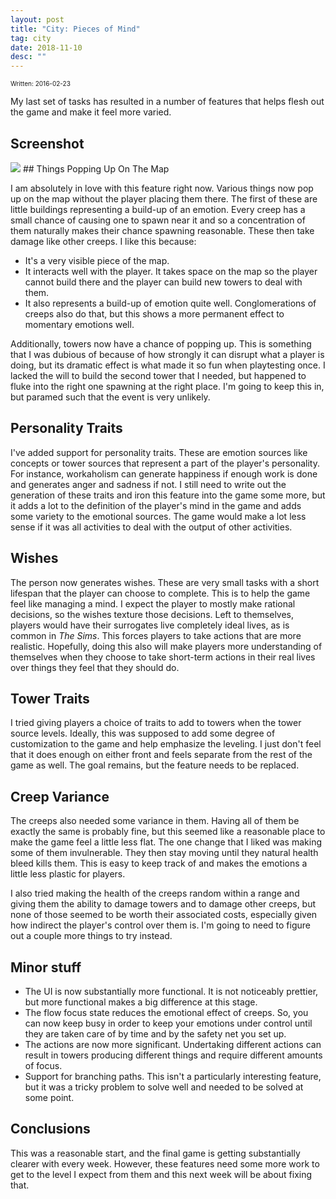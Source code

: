 ```yaml
---
layout: post
title: "City: Pieces of Mind"
tag: city
date: 2018-11-10
desc: ""
---
```


<p style="font-size:10px">Written: 2016-02-23


My last set of tasks has resulted in a number of features that helps flesh out the game and make it feel more varied.

## Screenshot
<img src="/blogImages/SS_2016-02-23_01.png" />
## Things Popping Up On The Map

I am absolutely in love with this feature right now. Various things now pop up on the map without the player placing them there. The first of these are little buildings representing a build-up of an emotion. Every creep has a small chance of causing one to spawn near it and so a concentration of them naturally makes their chance spawning reasonable. These then take damage like other creeps. I like this because:
- It's a very visible piece of the map.
    <li>It interacts well with the player. It takes space on the map so the player cannot build there and the player can build new towers to deal with them.
- It also represents a build-up of emotion quite well. Conglomerations of creeps also do that, but this shows a more permanent effect to momentary emotions well.



Additionally, towers now have a chance of popping up. This is something that I was dubious of because of how strongly it can disrupt what a player is doing, but its dramatic effect is what made it so fun when playtesting once. I lacked the will to build the second tower that I needed, but happened to fluke into the right one spawning at the right place. I'm going to keep this in, but paramed such that the event is very unlikely.

## Personality Traits

I've added support for personality traits. These are emotion sources like concepts or tower sources that represent a part of the player's personality. For instance, workaholism can generate happiness if enough work is done and generates anger and sadness if not. I still need to write out the generation of these traits and iron this feature into the game some more, but it adds a lot to the definition of the player's mind in the game and adds some variety to the emotional sources. The game would make a lot less sense if it was all activities to deal with the output of other activities.

## Wishes

The person now generates wishes. These are very small tasks with a short lifespan that the player can choose to complete. This is to help the game feel like managing a mind. I expect the player to mostly make rational decisions, so the wishes texture those decisions. Left to themselves, players would have their surrogates live completely ideal lives, as is common in *The Sims*. This forces players to take actions that are more realistic. Hopefully, doing this also will make players more understanding of themselves when they choose to take short-term actions in their real lives over things they feel that they should do.

## Tower Traits

I tried giving players a choice of traits to add to towers when the tower source levels. Ideally, this was supposed to add some degree of customization to the game and help emphasize the leveling. I just don't feel that it does enough on either front and feels separate from the rest of the game as well. The goal remains, but the feature needs to be replaced.

## Creep Variance

The creeps also needed some variance in them. Having all of them be exactly the same is probably fine, but this seemed like a reasonable place to make the game feel a little less flat. The one change that I liked was making some of them invulnerable. They then stay moving until they natural health bleed kills them. This is easy to keep track of and makes the emotions a little less plastic for players.


I also tried making the health of the creeps random within a range and giving them the ability to damage towers and to damage other creeps, but none of those seemed to be worth their associated costs, especially given how indirect the player's control over them is. I'm going to need to figure out a couple more things to try instead.

## Minor stuff
- The UI is now substantially more functional. It is not noticeably prettier, but more functional makes a big difference at this stage.
- The flow focus state reduces the emotional effect of creeps. So, you can now keep busy in order to keep your emotions under control until they are taken care of by time and by the safety net you set up.
- The actions are now more significant. Undertaking different actions can result in towers producing different things and require different amounts of focus.
- Support for branching paths. This isn't a particularly interesting feature, but it was a tricky problem to solve well and needed to be solved at some point.

## Conclusions

This was a reasonable start, and the final game is getting substantially clearer with every week. However, these features need some more work to get to the level I expect from them and this next week will be about fixing that.

